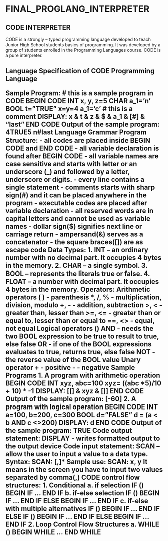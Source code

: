 # FINAL_PROGLANG_INTERPRETER

<h2>CODE INTERPRETER</h2>
<p>CODE is a strongly – typed programming language developed to teach Junior High School students basics of
programming. It was developed by a group of students enrolled in the Programming Languages course. CODE is a pure
  interpreter.</p>
  
<h2>Language Specification of CODE Programming Language</h>

<p>Sample Program:
# this is a sample program in CODE
BEGIN CODE
INT x, y, z=5
CHAR a_1=’n’
BOOL t=”TRUE”
x=y=4
a_1=’c’
# this is a comment
DISPLAY: x & t & z & $ & a_1 & [#] & “last”
END CODE
Output of the sample program:
4TRUE5
n#last
Language Grammar
Program Structure:
- all codes are placed inside BEGIN CODE and END CODE
- all variable declaration is found after BEGIN CODE
- all variable names are case sensitive and starts with letter or an underscore (_) and followed by a letter,
underscore or digits.
- every line contains a single statement
- comments starts with sharp sign(#) and it can be placed anywhere in the program
- executable codes are placed after variable declaration
- all reserved words are in capital letters and cannot be used as variable names
- dollar sign($) signifies next line or carriage return
- ampersand(&) serves as a concatenator
- the square braces([]) are as escape code
Data Types:
1. INT – an ordinary number with no decimal part. It occupies 4 bytes in the memory.
2. CHAR – a single symbol.
3. BOOL – represents the literals true or false.
4. FLOAT – a number with decimal part. It occupies 4 bytes in the memory.
Operators:
Arithmetic operators
( ) - parenthesis
*, /, % - multiplication, division, modulo
+, - - addition, subtraction
>, < - greater than, lesser than
>=, <= - greater than or equal to, lesser than or equal to
==, <> - equal, not equal
Logical operators (<BOOL expression><LogicalOperator><BOOL expression>)
AND - needs the two BOOL expression to be true to result to true, else false
OR - if one of the BOOL expressions evaluates to true, returns true, else false
NOT - the reverse value of the BOOL value
Unary operator
+ - positive
- - negative
Sample Programs
1. A program with arithmetic operation
BEGIN CODE
INT xyz, abc=100
xyz= ((abc *5)/10 + 10) * -1
DISPLAY: [[] & xyz & []]
END CODE
Output of the sample program:
[-60]
2. A program with logical operation
BEGIN CODE
INT a=100, b=200, c=300
BOOL d=”FALSE”
d = (a < b AND c <>200)
DISPLAY: d
END CODE
Output of the sample program:
TRUE
Code output statement:
DISPLAY - writes formatted output to the output device
Code input statement:
SCAN – allow the user to input a value to a data type.
Syntax:
SCAN: <variableName>[,<variableName>]*
Sample use:
SCAN: x, y
It means in the screen you have to input two values separated by comma(,)
CODE control flow structures:
1. Conditional
a. if selection
IF (<BOOL expression>)
BEGIN IF
<statement>
…
 <statement>
END IF
b. if-else selection
IF (<BOOL expression>)
BEGIN IF
<statement>
…
 <statement>
END IF
 ELSE
BEGIN IF
<statement>
…
 <statement>
END IF
c. if-else with multiple alternatives
IF (<BOOL expression>)
BEGIN IF
<statement>
…
 <statement>
END IF
 ELSE IF (<BOOL expression>)
BEGIN IF
<statement>
…
 <statement>
END IF
ELSE
BEGIN IF
<statement>
…
 <statement>
END IF
2. Loop Control Flow Structures
a. WHILE (<BOOL expression>)
BEGIN WHILE
<statement>
…
 <statement>
END WHILE</p>
  
